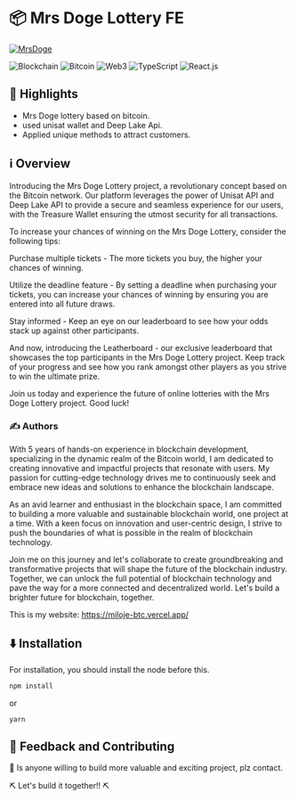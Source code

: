 # 📦 Mrs Doge Lottery FE

<a href="https://imgbb.com/"><img align="center" src="https://i.ibb.co/wWmSnTm/MrsDoge.png" alt="MrsDoge" border="0" /></a>

![Blockchain](https://img.shields.io/badge/Blockchain-121D33?style=flat-square&logo=blockchain.com&logoColor=white)
![Bitcoin](https://img.shields.io/badge/Bitcoin-F7931A?style=flat-square&logo=bitcoin&logoColor=white)
![Web3](https://img.shields.io/badge/Web3-E2761B?style=flat-square&logo=web3&logoColor=white)
![TypeScript](https://img.shields.io/badge/TypeScript-007ACC?style=flat-square&logo=typescript&logoColor=white)
![React.js](https://img.shields.io/badge/React.js-0081CB?style=flat-square&logo=react&logoColor=61DAFB)

## 🌟 Highlights

- Mrs Doge lottery based on bitcoin.
- used unisat wallet and Deep Lake Api.
- Applied unique methods to attract customers.


## ℹ️ Overview

Introducing the Mrs Doge Lottery project, a revolutionary concept based on the Bitcoin network. Our platform leverages the power of Unisat API and Deep Lake API to provide a secure and seamless experience for our users, with the Treasure Wallet ensuring the utmost security for all transactions.

To increase your chances of winning on the Mrs Doge Lottery, consider the following tips:

Purchase multiple tickets - The more tickets you buy, the higher your chances of winning.

Utilize the deadline feature - By setting a deadline when purchasing your tickets, you can increase your chances of winning by ensuring you are entered into all future draws.

Stay informed - Keep an eye on our leaderboard to see how your odds stack up against other participants.

And now, introducing the Leatherboard - our exclusive leaderboard that showcases the top participants in the Mrs Doge Lottery project. Keep track of your progress and see how you rank amongst other players as you strive to win the ultimate prize.

Join us today and experience the future of online lotteries with the Mrs Doge Lottery project. Good luck!


### ✍️ Authors

With 5 years of hands-on experience in blockchain development, specializing in the dynamic realm of the Bitcoin world, I am dedicated to creating innovative and impactful projects that resonate with users. My passion for cutting-edge technology drives me to continuously seek and embrace new ideas and solutions to enhance the blockchain landscape.

As an avid learner and enthusiast in the blockchain space, I am committed to building a more valuable and sustainable blockchain world, one project at a time. With a keen focus on innovation and user-centric design, I strive to push the boundaries of what is possible in the realm of blockchain technology.

Join me on this journey and let's collaborate to create groundbreaking and transformative projects that will shape the future of the blockchain industry. Together, we can unlock the full potential of blockchain technology and pave the way for a more connected and decentralized world. Let's build a brighter future for blockchain, together.

This is my website: https://miloje-btc.vercel.app/


## ⬇️ Installation

For installation, you should install the node before this.

```bash
npm install 
```
or
```
yarn
```

## 💭 Feedback and Contributing

🙏 Is anyone willing to build more valuable and exciting project, plz contact.

⛏ Let's build it together!! ⛏
